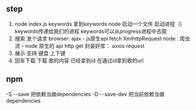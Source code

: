 ## step
1. node index.js keywords  拿到keywords
    node 启动一个文件 启动进程｛｝
    keywords传递给我们的进程 keywords可以从progress进程中去取
2. 搜索 发个请求
    browser: ajax - js原生api fetch XmlhttpRequest
    node : 爬虫 流 - node 原生的 api http.get
    封装好库： axios request
3. 展示 支持 键盘 上下键
4. 回车下载 下载 歌的内容 已经拿到id 在通过id拿到歌的url


## npm
-S --save 把依赖当做dependencies
-D --save-dev   把当前依赖当做 dependencies